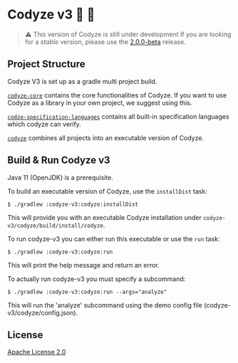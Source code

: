 # Codyze v3 :mag_right: :rocket:

> :warning: This version of Codyze is still under development
> If you are looking for a _stable_ version, please use the [2.0.0-beta](https://github.com/Fraunhofer-AISEC/codyze/releases/tag/v2.0.0-beta) release.

## Project Structure
Codyze V3 is set up as a gradle multi project build.

[`codyze-core`](https://github.com/Fraunhofer-AISEC/codyze/tree/main/codyze-v3/codyze-core) contains the core functionalities of Codyze. 
If you want to use Codyze as a library in your own project, we suggest using this.

[`codze-specification-languages`](https://github.com/Fraunhofer-AISEC/codyze/tree/main/codyze-v3/codze-specification-languages) contains all built-in specification languages which codyze can verify.

[`codyze`](https://github.com/Fraunhofer-AISEC/codyze/tree/main/codyze-v3/codyze) combines all projects into an executable version of Codyze.

## Build & Run Codyze v3
Java 11 (OpenJDK) is a prerequisite.

To build an executable version of Codyze, use the `installDist` task:

```shell
$ ./gradlew :codyze-v3:codyze:installDist
```
This will provide you with an executable Codyze installation under `codyze-v3/codyze/build/install/codyze`.

To run codyze-v3 you can either run this executable or use the `run` task:
```shell
$ ./gradlew :codyze-v3:codyze:run
```
This will print the help message and return an error.

To actually run codyze-v3 you must specify a subcommand:
```shell
$ ./gradlew :codyze-v3:codyze:run --args="analyze"
```
This will run the 'analyze' subcommand using the demo config file (codyze-v3/codyze/config.json).

## License

[Apache License 2.0](https://github.com/Fraunhofer-AISEC/codyze/blob/master/LICENSE)
